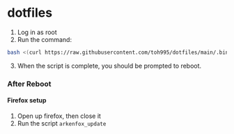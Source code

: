 # dotfiles

1. Log in as root
2. Run the command:
```bash
bash <(curl https://raw.githubusercontent.com/toh995/dotfiles/main/.bin/setup)
```
3. When the script is complete, you should be prompted to reboot.

### After Reboot
#### Firefox setup
1. Open up firefox, then close it
2. Run the script `arkenfox_update`
